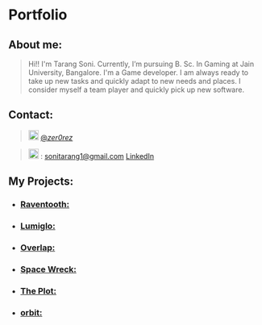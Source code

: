 # Portfolio

## About me:
>Hi!! I'm Tarang Soni. Currently, I’m pursuing B. Sc. In Gaming at Jain University, Bangalore. I'm a Game developer. I am always ready to take up new tasks and quickly adapt to new needs and places. I consider myself a team player and quickly pick up new software.

## Contact:
> [<img src="https://user-images.githubusercontent.com/83337255/156588541-c3009b1d-cc73-4d0a-8022-68931c183878.png" alt="instagram" width="20"/>](https://www.instagram.com/_zer0rez_/) [@_zer0rez_](https://www.instagram.com/_zer0rez_/)

> <img src="https://user-images.githubusercontent.com/83337255/156589694-8102daf4-f9fe-4ab0-b02a-86617799a44b.png" alt="gmail" width="20"/> :  sonitarang1@gmail.com
> [LinkedIn](https://www.linkedin.com/in/tarang-soni-08215a190/)
  
## My Projects:

* ### [Raventooth:](https://github.com/tarang-soni/tarang-soni/blob/main/Portfolio/Projects/Raventooth.md)
* ### [Lumiglo:](https://github.com/tarang-soni/tarang-soni/blob/main/Portfolio/Projects/Lumiglo.md) 
* ### [Overlap:](https://github.com/tarang-soni/tarang-soni/blob/main/Portfolio/Projects/Overlap.md) 
* ### [Space Wreck:](https://github.com/tarang-soni/tarang-soni/blob/main/Portfolio/Projects/Space_Wreck.md)
* ### [The Plot:](https://github.com/tarang-soni/tarang-soni/blob/main/Portfolio/Projects/The_Plot.md)
* ### [orbit:](https://github.com/tarang-soni/tarang-soni/blob/main/Portfolio/Projects/orbit.md)
